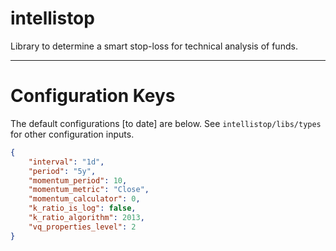 # intellistop
Library to determine a smart stop-loss for technical analysis of funds.

---

# Configuration Keys

The default configurations [to date] are below. See `intellistop/libs/types` for other configuration inputs.
```json
{
    "interval": "1d",
    "period": "5y",
    "momentum_period": 10,
    "momentum_metric": "Close",
    "momentum_calculator": 0,
    "k_ratio_is_log": false,
    "k_ratio_algorithm": 2013,
    "vq_properties_level": 2
}
```